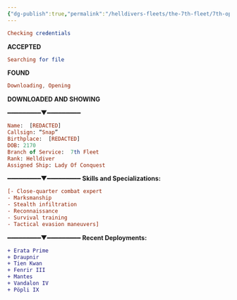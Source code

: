 ```yaml
---
{"dg-publish":true,"permalink":"/helldivers-fleets/the-7th-fleet/7th-operator-files/snap/","noteIcon":"","created":"2024-03-20T21:09:06.809+01:00","updated":"2024-03-24T01:04:51.209+01:00"}
---
```



```elm
Checking credentials
```
  **ACCEPTED** 

```elm
Searching for file
```
  **FOUND**

```elm
Downloading, Opening
```
**DOWNLOADED AND SHOWING**

━━━━━━━━━▼━━━━━━━━━
```elm
Name:  [REDACTED]
Callsign: “Snap” 
Birthplace:  [REDACTED]
DOB: 2170
Branch of Service:  7th Fleet
Rank: Helldiver 
Assigned Ship: Lady Of Conquest
```
━━━━━━━━━▼━━━━━━━━━
**Skills and Specializations:**
```ini
[- Close-quarter combat expert
- Marksmanship
- Stealth infiltration
- Reconnaissance
- Survival training
- Tactical evasion maneuvers]
```
━━━━━━━━━▼━━━━━━━━━
**Recent Deployments:** 
```diff
+ Erata Prime
+ Draupnir
+ Tien Kwan
+ Fenrir III
+ Mantes
+ Vandalon IV
+ Pöpli IX

```